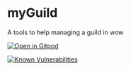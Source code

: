 # myGuild
A tools to help managing a guild in wow

[![Open in Gitpod](https://gitpod.io/button/open-in-gitpod.svg)](https://gitpod.io/#https://github.com/jbwittner/myGuild/tree/develop)

[![Known Vulnerabilities](https://snyk.io/test/github/jbwittner/myGuild/badge.svg)](https://snyk.io/test/github/jbwittner/myGuild)
